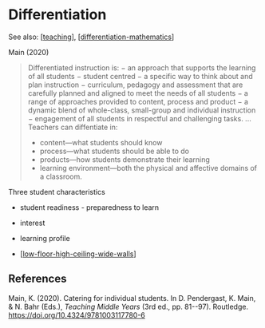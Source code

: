 # Differentiation

See also: [[teaching]], [[differentiation-mathematics]]

Main (2020)

> Differentiated instruction is: 
> − an approach that supports the learning of all students 
> − student centred 
> − a specific way to think about and plan instruction 
> − curriculum, pedagogy and assessment that are carefully planned and aligned to meet the needs of all students 
> − a range of approaches provided to content, process and product 
> − a dynamic blend of whole-class, small-group and individual instruction 
> − engagement of all students in respectful and challenging tasks.
> ... 
> Teachers can diffentiate in:
> - content—what students should know 
> - process—what students should be able to do 
> - products—how students demonstrate their learning 
> - learning environment—both the physical and affective domains of a classroom.

Three student characteristics
- student readiness - preparedness to learn
- interest
- learning profile

- [[low-floor-high-ceiling-wide-walls]]

## References

Main, K. (2020). Catering for individual students. In D. Pendergast, K. Main, & N. Bahr (Eds.), *Teaching Middle Years* (3rd ed., pp. 81--97). Routledge. <https://doi.org/10.4324/9781003117780-6>

[//begin]: # "Autogenerated link references for markdown compatibility"
[teaching]: teaching "Teaching"
[differentiation-mathematics]: Mathematics/differentiation-mathematics "Differentiation - Mathematics"
[low-floor-high-ceiling-wide-walls]: low-floor-high-ceiling-wide-walls "Low Floor, High Ceiling, Wide Walls"
[//end]: # "Autogenerated link references"